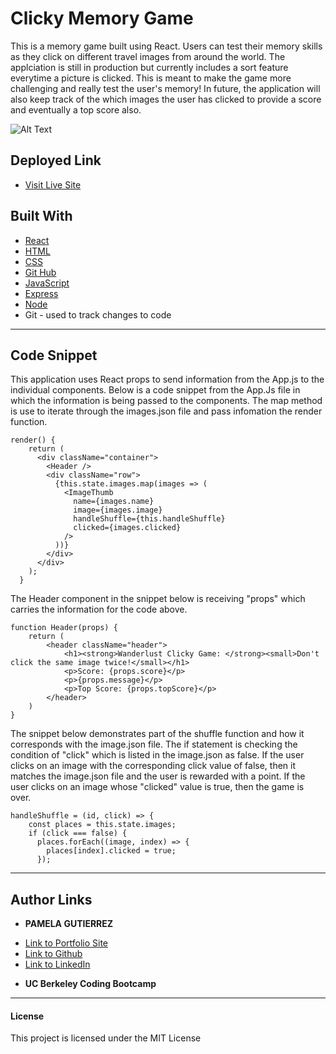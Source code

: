 # Clicky Memory Game

This is a memory game built using React. Users can test their memory skills as they click on different travel images from around the world. The applciation is still in production but currently includes a sort feature everytime a picture is clicked. This is meant to make the game more challenging and really test the user's memory! In future, the application will also keep track of the which images the user has clicked to provide a score and eventually a top score also. 

![Alt Text](clicky-game-screenshot.png)


## Deployed Link
* [Visit Live Site](https://pamela-gutierrez.github.io/clicky-memory-game/)

## Built With
* [React](https://reactjs.org/)
* [HTML](https://developer.mozihlla.org/en-US/docs/Web/HTML)
* [CSS](https://developer.mozilla.org/en-US/docs/Web/CSS)
* [Git Hub](https://github.com/)
* [JavaScript](https://www.javascript.com/)
* [Express](https://expressjs.com/)
* [Node](https://nodejs.org/en/)
*  Git - used to track changes to code
______________________________________________________________________________
  
## Code Snippet
This application uses React props to send information from the App.js to the individual components. Below is a code snippet from the App.Js file in which the information is being passed to the components. The map method is use to iterate through the images.json file and pass infomation  the render function. 

```
render() {
    return (
      <div className="container">
        <Header />
        <div className="row">
          {this.state.images.map(images => (
            <ImageThumb
              name={images.name}
              image={images.image}
              handleShuffle={this.handleShuffle}
              clicked={images.clicked}
            />
          ))}
        </div>
      </div>
    );
  }
```
The Header component in the snippet below is receiving "props" which carries the information for the code above. 

```
function Header(props) {
    return (
        <header className="header">
            <h1><strong>Wanderlust Clicky Game: </strong><small>Don't click the same image twice!</small></h1>
            <p>Score: {props.score}</p>
            <p>{props.message}</p>
            <p>Top Score: {props.topScore}</p>
        </header>
    )
}
```


The snippet below demonstrates part of the shuffle function and how it corresponds with the image.json file. The if statement is checking the condition of "click" which is listed in the image.json as false. If the user clicks on an image with the corresponding click value of false, then it matches the image.json file and the user is rewarded with a point. If the user clicks on an image whose "clicked" value is true, then the game is over. 

```
handleShuffle = (id, click) => {
    const places = this.state.images;
    if (click === false) {
      places.forEach((image, index) => {
        places[index].clicked = true;
      });
```
______________________________________________________________________________

## Author Links

* **PAMELA GUTIERREZ**
- [Link to Portfolio Site](https://pamela-gutierrez.github.io/updated-portfolio/)
- [Link to Github](https://github.com/pamela-gutierrez) 
- [Link to LinkedIn](www.linkedin.com/in/pamela-gutierrez)

* **UC Berkeley Coding Bootcamp**
  
______________________________________________________________________________

#### **License**

This project is licensed under the MIT License


   